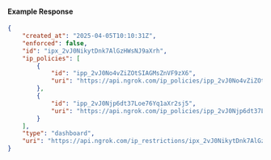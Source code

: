 <!-- Code generated for API Clients. DO NOT EDIT. -->

#### Example Response

```json
{
	"created_at": "2025-04-05T10:10:31Z",
	"enforced": false,
	"id": "ipx_2vJ0NikytDnk7AlGzHWsNJ9aXrh",
	"ip_policies": [
		{
			"id": "ipp_2vJ0No4vZiZOtSIAGMsZnVF9zX6",
			"uri": "https://api.ngrok.com/ip_policies/ipp_2vJ0No4vZiZOtSIAGMsZnVF9zX6"
		},
		{
			"id": "ipp_2vJ0Njp6dt37Loe76Yq1aXr2sj5",
			"uri": "https://api.ngrok.com/ip_policies/ipp_2vJ0Njp6dt37Loe76Yq1aXr2sj5"
		}
	],
	"type": "dashboard",
	"uri": "https://api.ngrok.com/ip_restrictions/ipx_2vJ0NikytDnk7AlGzHWsNJ9aXrh"
}
```
